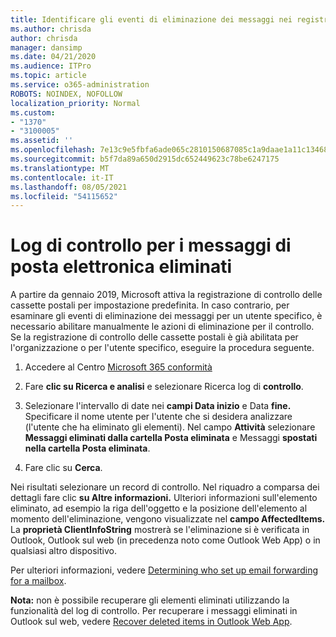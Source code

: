 ```yaml
---
title: Identificare gli eventi di eliminazione dei messaggi nei registri di controllo
ms.author: chrisda
author: chrisda
manager: dansimp
ms.date: 04/21/2020
ms.audience: ITPro
ms.topic: article
ms.service: o365-administration
ROBOTS: NOINDEX, NOFOLLOW
localization_priority: Normal
ms.custom:
- "1370"
- "3100005"
ms.assetid: ''
ms.openlocfilehash: 7e13c9e5fbfa6ade065c2810150687085c1a9daae1a11c134688ec9a83ad37d9
ms.sourcegitcommit: b5f7da89a650d2915dc652449623c78be6247175
ms.translationtype: MT
ms.contentlocale: it-IT
ms.lasthandoff: 08/05/2021
ms.locfileid: "54115652"
---
```

# <a name="audit-logs-for-deleted-email-messages"></a>Log di controllo per i messaggi di posta elettronica eliminati

A partire da gennaio 2019, Microsoft attiva la registrazione di controllo delle cassette postali per impostazione predefinita. In caso contrario, per esaminare gli eventi di eliminazione dei messaggi per un utente specifico, è necessario abilitare manualmente le azioni di eliminazione per il controllo. Se la registrazione di controllo delle cassette postali è già abilitata per l'organizzazione o per l'utente specifico, eseguire la procedura seguente.

1. Accedere al Centro [Microsoft 365 conformità](https://protection.office.com/)

2. Fare **clic su Ricerca e analisi** e selezionare Ricerca log di **controllo**.

3. Selezionare l'intervallo di date nei **campi Data inizio** e Data **fine.** Specificare il nome utente per l'utente che si desidera analizzare (l'utente che ha eliminato gli elementi). Nel campo **Attività** selezionare **Messaggi eliminati dalla cartella Posta eliminata** e Messaggi **spostati nella cartella Posta eliminata**.

4. Fare clic su **Cerca**.

Nei risultati selezionare un record di controllo. Nel riquadro a comparsa dei dettagli fare clic **su Altre informazioni.** Ulteriori informazioni sull'elemento eliminato, ad esempio la riga dell'oggetto e la posizione dell'elemento al momento dell'eliminazione, vengono visualizzate nel **campo AffectedItems.** La **proprietà ClientInfoString** mostrerà se l'eliminazione si è verificata in Outlook, Outlook sul web (in precedenza noto come Outlook Web App) o in qualsiasi altro dispositivo.

Per ulteriori informazioni, vedere [Determining who set up email forwarding for a mailbox](/microsoft-365/compliance/auditing-troubleshooting-scenarios#determine-if-a-user-deleted-email-items).

**Nota:** non è possibile recuperare gli elementi eliminati utilizzando la funzionalità del log di controllo. Per recuperare i messaggi eliminati in Outlook sul web, vedere [Recover deleted items in Outlook Web App](https://support.office.com/article/C3D8FC15-EEEF-4F1C-81DF-E27964B7EDD4).
